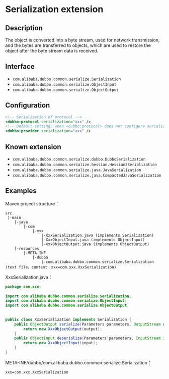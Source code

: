 # Serialization extension

## Description

The object is converted into a byte stream, used for network transmission, and the bytes are transferred to objects, which are used to restore the object after the byte stream data is received.

## Interface

* `com.alibaba.dubbo.common.serialize.Serialization`
* `com.alibaba.dubbo.common.serialize.ObjectInput`
* `com.alibaba.dubbo.common.serialize.ObjectOutput`

## Configuration

```xml
<!-- Serialization of protocol -->
<dubbo:protocol serialization="xxx" />
<!-- Default setting, when <dubbo:protocol> does not configure serialization, use this configuration -->
<dubbo:provider serialization="xxx" />
```

## Known extension

* `com.alibaba.dubbo.common.serialize.dubbo.DubboSerialization`
* `com.alibaba.dubbo.common.serialize.hessian.Hessian2Serialization`
* `com.alibaba.dubbo.common.serialize.java.JavaSerialization`
* `com.alibaba.dubbo.common.serialize.java.CompactedJavaSerialization`

## Examples

Maven project structure：

```
src
 |-main
    |-java
        |-com
            |-xxx
                |-XxxSerialization.java (implements Serialization)
                |-XxxObjectInput.java (implements ObjectInput)
                |-XxxObjectOutput.java (implements ObjectOutput)
    |-resources
        |-META-INF
            |-dubbo
                |-com.alibaba.dubbo.common.serialize.Serialization (text file，content：xxx=com.xxx.XxxSerialization)
```

XxxSerialization.java：

```java
package com.xxx;
 
import com.alibaba.dubbo.common.serialize.Serialization;
import com.alibaba.dubbo.common.serialize.ObjectInput;
import com.alibaba.dubbo.common.serialize.ObjectOutput;
 
 
public class XxxSerialization implements Serialization {
    public ObjectOutput serialize(Parameters parameters, OutputStream output) throws IOException {
        return new XxxObjectOutput(output);
    }
    public ObjectInput deserialize(Parameters parameters, InputStream input) throws IOException {
        return new XxxObjectInput(input);
    }
}
```

META-INF/dubbo/com.alibaba.dubbo.common.serialize.Serialization：

```properties
xxx=com.xxx.XxxSerialization
```
